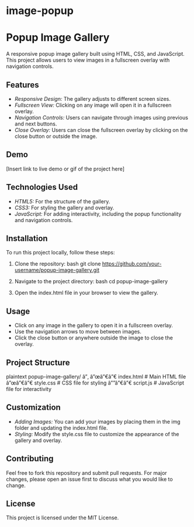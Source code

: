 # image-popup
# Popup Image Gallery

A responsive popup image gallery built using HTML, CSS, and JavaScript. This project allows users to view images in a fullscreen overlay with navigation controls.

## Features

- *Responsive Design:* The gallery adjusts to different screen sizes.
- *Fullscreen View:* Clicking on any image will open it in a fullscreen overlay.
- *Navigation Controls:* Users can navigate through images using previous and next buttons.
- *Close Overlay:* Users can close the fullscreen overlay by clicking on the close button or outside the image.

## Demo

[Insert link to live demo or gif of the project here]

## Technologies Used

- *HTML5:* For the structure of the gallery.
- *CSS3:* For styling the gallery and overlay.
- *JavaScript:* For adding interactivity, including the popup functionality and navigation controls.

## Installation

To run this project locally, follow these steps:

1. Clone the repository:
   bash
   git clone https://github.com/your-username/popup-image-gallery.git
   

2. Navigate to the project directory:
   bash
   cd popup-image-gallery
   

3. Open the index.html file in your browser to view the gallery.

## Usage

- Click on any image in the gallery to open it in a fullscreen overlay.
- Use the navigation arrows to move between images.
- Click the close button or anywhere outside the image to close the overlay.

## Project Structure

plaintext
popup-image-gallery/
â”‚
â”œâ”€â”€ index.html         # Main HTML file
â”œâ”€â”€ style.css          # CSS file for styling
â””â”€â”€ script.js          # JavaScript file for interactivity


## Customization

- *Adding Images:* You can add your images by placing them in the img folder and updating the index.html file.
- *Styling:* Modify the style.css file to customize the appearance of the gallery and overlay.

## Contributing

Feel free to fork this repository and submit pull requests. For major changes, please open an issue first to discuss what you would like to change.

## License

This project is licensed under the MIT License.
